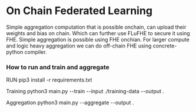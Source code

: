 # On Chain Federated Learning 
Simple aggregation computation that is possible onchain, can upload their weights and bias on chain. Which can further use FLuFHE to secure it using FHE. Simple aggregation is possible using FHE onchian. For larger compute and logic heavy aggregation we can do off-chain FHE using concrete-python compiler.

### How to run and train and aggregate
RUN pip3 install -r requirements.txt

Training
python3 main.py  --train --input ./training-data --output .

Aggregation 
python3 main.py  --aggregate  --output .                   